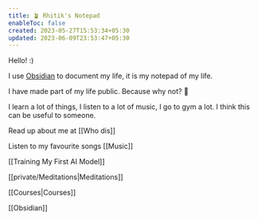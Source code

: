 ```yaml
---
title: 🪴 Rhitik's Notepad
enableToc: false
created: 2023-05-27T15:53:34+05:30
updated: 2023-06-09T23:53:47+05:30
---
```


Hello! :)

I use [Obsidian](https://obsidian.md/) to document my life, it is my notepad of my life.

I have made part of my life public. Because why not? 🙂

I learn a lot of things, I listen to a lot of music, I go to gym a lot. I think this can be useful to someone.



Read up about me at [[Who dis]]

Listen to my favourite songs [[Music]]

[[Training My First AI Model]]


[[private/Meditations|Meditations]]

[[Courses|Courses]]


[[Obsidian]]